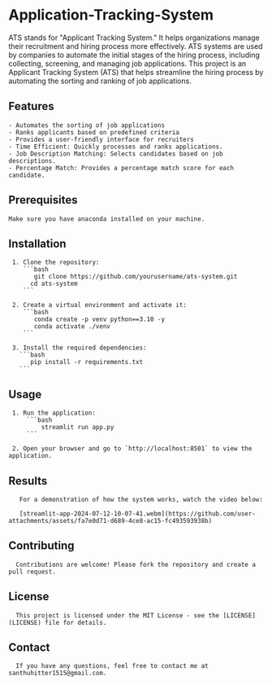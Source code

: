 # Application-Tracking-System
ATS stands for "Applicant Tracking System." It helps organizations manage their recruitment and hiring process more effectively. ATS systems are used by companies to automate the initial stages of the hiring process, including collecting, screening, and managing job applications. This project is an Applicant Tracking System (ATS) that helps streamline the hiring process by automating the sorting and ranking of job applications.

## Features

    - Automates the sorting of job applications
    - Ranks applicants based on predefined criteria
    - Provides a user-friendly interface for recruiters
    - Time Efficient: Quickly processes and ranks applications.
    - Job Description Matching: Selects candidates based on job descriptions.
    - Percentage Match: Provides a percentage match score for each candidate.

## Prerequisites
    
    Make sure you have anaconda installed on your machine.

## Installation

     1. Clone the repository:
        ```bash
           git clone https://github.com/yourusername/ats-system.git
          cd ats-system
        ```

     2. Create a virtual environment and activate it:
        ```bash
           conda create -p venv python==3.10 -y
           conda activate ./venv
        ```

     3. Install the required dependencies:
       ```bash
          pip install -r requirements.txt
       ```
## Usage

     1. Run the application:
         ```bash
             streamlit run app.py
         ```

     2. Open your browser and go to `http://localhost:8501` to view the application.

## Results

       For a demonstration of how the system works, watch the video below:

       [streamlit-app-2024-07-12-10-07-41.webm](https://github.com/user-attachments/assets/fa7e0d71-d689-4ce8-ac15-fc493593938b)


## Contributing

      Contributions are welcome! Please fork the repository and create a pull request.

## License

      This project is licensed under the MIT License - see the [LICENSE](LICENSE) file for details.

## Contact

      If you have any questions, feel free to contact me at santhuhitter1515@gmail.com.
